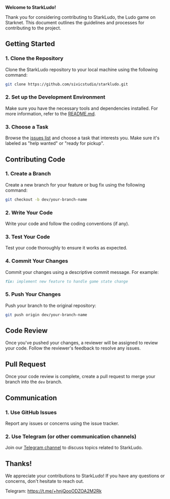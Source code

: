 **Welcome to StarkLudo!**

Thank you for considering contributing to StarkLudo, the Ludo game on Starknet. This document outlines the guidelines and processes for contributing to the project.

**Getting Started**
-------------------

### 1. Clone the Repository

Clone the StarkLudo repository to your local machine using the following command:
```bash
git clone https://github.com/sivicstudio/starkludo.git
```
### 2. Set up the Development Environment

Make sure you have the necessary tools and dependencies installed. For more information, refer to the [README.md](https://github.com/sivicstudio/starkludo?tab=readme-ov-file#development).

### 3. Choose a Task

Browse the [issues list](https://github.com/sivicstudio/starkludo/issues) and choose a task that interests you. Make sure it's labeled as "help wanted" or "ready for pickup".

**Contributing Code**
-------------------

### 1. Create a Branch

Create a new branch for your feature or bug fix using the following command:
```bash
git checkout -b dev/your-branch-name
```
### 2. Write Your Code

Write your code and follow the coding conventions (if any).

### 3. Test Your Code

Test your code thoroughly to ensure it works as expected.

### 4. Commit Your Changes

Commit your changes using a descriptive commit message. For example:
```markdown
fix: implement new feature to handle game state change
```
### 5. Push Your Changes

Push your branch to the original repository:
```bash
git push origin dev/your-branch-name
```
**Code Review**
------------------

Once you've pushed your changes, a reviewer will be assigned to review your code. Follow the reviewer's feedback to resolve any issues.

**Pull Request**
------------------

Once your code review is complete, create a pull request to merge your branch into the `dev` branch.

**Communication**
-------------------

### 1. Use GitHub Issues

Report any issues or concerns using the issue tracker.

### 2. Use Telegram (or other communication channels)

Join our [Telegram channel](https://t.me/+hnjQooODZOA2M2Rk) to discuss topics related to StarkLudo.

<!--

**Code Style**
-------------

### Code Conventions

Please follow our code conventions:

* 

### Coding Standards

Adhere to the following coding standards:

-->

**Thanks!**
----------

We appreciate your contributions to StarkLudo! If you have any questions or concerns, don't hesitate to reach out.

Telegram: https://t.me/+hnjQooODZOA2M2Rk
